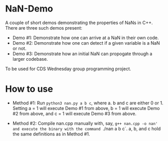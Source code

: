 # NaN-Demo
A couple of short demos demonstrating the properties of NaNs in C++.
There are three such demos present: 

- Demo #1: Demonstrate how one can arrive at a NaN in their own code.
- Demo #2: Demonstrate how one can detect if a given variable is a NaN or not.
- Demo #3: Demonstrate how an initial NaN can propogate through a larger codebase. 

To be used for CDS Wednesday group programming project.

# How to use
- Method #1: Run `python3 nan.py a b c`, where a. b and c are either 0 or 1. Setting 
a = 1 will execute Demo #1 from above, b = 1 will execute Demo #2 from above,
and c = 1 will execute Demo #3 from above.

- Method #2: Compile nan.cpp manually with, say, `g++ nan.cpp -o nan' and execute
the binary with the command `./nan a b c`. a, b, and c hold the same definitions
as in Method #1.
